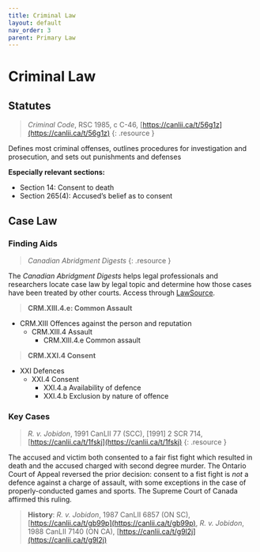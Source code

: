 ```yaml
---
title: Criminal Law
layout: default
nav_order: 3
parent: Primary Law
---
```

# Criminal Law
## Statutes
> *Criminal Code*, RSC 1985, c C-46, [https://canlii.ca/t/56g1z](https://canlii.ca/t/56g1z)
{: .resource }

Defines most criminal offenses, outlines procedures for investigation and prosecution, and sets out punishments and defenses

**Especially relevant sections:**  

- Section 14: Consent to death
- Section 265(4): Accused’s belief as to consent

## Case Law
### Finding Aids

> *Canadian Abridgment Digests*
{: .resource }

The *Canadian Abridgment Digests* helps legal professionals and researchers locate case law by legal topic and determine how those cases have been treated by other courts. Access through [LawSource](https://resources.library.ubc.ca/page.php?details=lawsource&id=2653). 

> **CRM.XIII.4.e: Common Assault**
- CRM.XIII Offences against the person and reputation
    - CRM.XIII.4 Assault 
        - CRM.XIII.4.e Common assault 

> **CRM.XXI.4 Consent**
- XXI Defences
    - XXI.4 Consent
        - XXI.4.a Availability of defence
        - XXI.4.b Exclusion by nature of offence


### Key Cases

> *R. v. Jobidon*, 1991 CanLII 77 (SCC), [1991] 2 SCR 714, [https://canlii.ca/t/1fskj](https://canlii.ca/t/1fskj)
{: .resource }

The accused and victim both consented to a fair fist fight which resulted in death and the accused charged with second degree murder. The Ontario Court of Appeal reversed the prior decision: consent to a fist fight is *not* a defence against a charge of assault, with some exceptions in the case of properly-conducted games and sports. The Supreme Court of Canada affirmed this ruling. 

> **History**: *R. v. Jobidon*, 1987 CanLII 6857 (ON SC), [https://canlii.ca/t/gb99p](https://canlii.ca/t/gb99p), *R. v. Jobidon*, 1988 CanLII 7140 (ON CA), [https://canlii.ca/t/g9l2j](https://canlii.ca/t/g9l2j)
